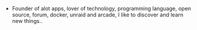 - Founder of alot apps, lover of technology, programming language, open source, forum, docker, unraid and arcade, I like to discover and learn new things..
  <br>





































































































































































































































































































































































































































































































